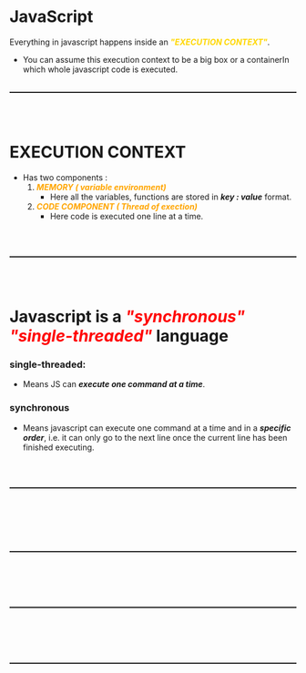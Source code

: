 # JavaScript


Everything in javascript happens inside an <span style= color:gold>***"EXECUTION CONTEXT"***</span>.
  * You can assume this execution context to be a big box or a containerIn which whole javascript code is executed.
<br></br>
<hr style="border-top: dotted 1px;" />
<br></br>

# EXECUTION CONTEXT
* Has two components :
  1. <span style= color:orange>***MEMORY ( variable environment)***</span>
       * Here all the variables, functions are stored in ***key : value*** format.
  2. <span style= color:orange>***CODE COMPONENT ( Thread of exection)***</span>
       * Here code is executed one line at a time.

<br></br>
<hr style="border-top: dotted 1px;" />
<br></br>

# Javascript is a <span style= color:red>***"synchronous" "single-threaded"***</span> language
### single-threaded:
* Means JS can ***execute one command at a time***.

### synchronous
* Means javascript can execute one command at a time and in a ***specific order***, i.e. it can only go to the next line once the current line has been finished executing.

<br></br>
<hr style="border-top: dotted 1px;" />
<br></br>

<br></br>
<hr style="border-top: dotted 1px;" />
<br></br>
<br></br>
<hr style="border-top: dotted 1px;" />
<br></br>
<br></br>
<hr style="border-top: dotted 1px;" />
<br></br>